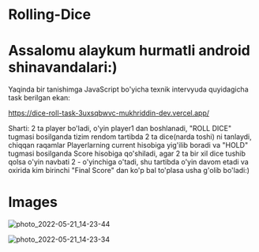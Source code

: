 # Rolling-Dice

# Assalomu alaykum hurmatli android shinavandalari:)

Yaqinda bir tanishimga JavaScript bo'yicha texnik intervyuda quyidagicha task berilgan ekan: 

https://dice-roll-task-3uxsqbwvc-mukhriddin-dev.vercel.app/

Sharti: 2 ta player bo'ladi, o'yin player1 dan boshlanadi, "ROLL DICE" tugmasi bosilganda tizim rendom tartibda 2 ta dice(narda toshi) ni tanlaydi, chiqqan raqamlar Playerlarning current hisobiga yig'ilib boradi va "HOLD" tugmasi bosilganda Score hisobiga qo'shiladi, agar 2 ta bir xil dice tushib qolsa o'yin navbati 2 - o'yinchiga o'tadi, shu tartibda o'yin davom etadi va oxirida kim birinchi "Final Score" dan ko'p bal to'plasa usha g'olib bo'ladi:)

# Images
![photo_2022-05-21_14-23-44](https://user-images.githubusercontent.com/99003321/169645101-6bdf51ad-02ce-4fb4-b5fd-38c9f974ef1c.jpg)

![photo_2022-05-21_14-23-34](https://user-images.githubusercontent.com/99003321/169645110-2d86d61d-e744-4ab0-a21e-e9f06e8b195c.jpg)
